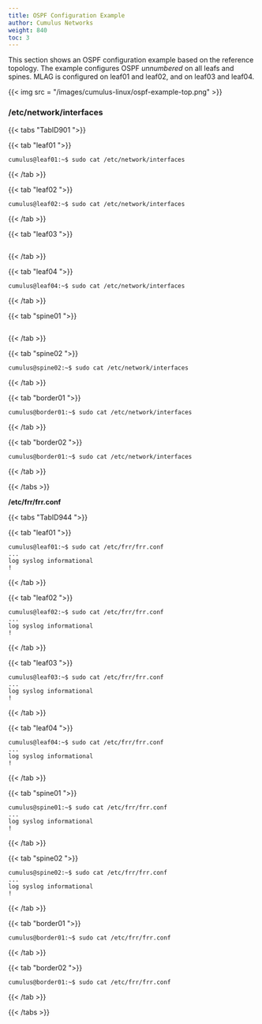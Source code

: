 ```yaml
---
title: OSPF Configuration Example
author: Cumulus Networks
weight: 840
toc: 3
---
```

This section shows an OSPF configuration example based on the reference topology. The example configures OSPF *unnumbered* on all leafs and spines. MLAG is configured on leaf01 and leaf02, and on leaf03 and leaf04.

{{< img src = "/images/cumulus-linux/ospf-example-top.png" >}}

### /etc/network/interfaces

{{< tabs "TabID901 ">}}

{{< tab "leaf01 ">}}

```
cumulus@leaf01:~$ sudo cat /etc/network/interfaces

```

{{< /tab >}}

{{< tab "leaf02 ">}}

```
cumulus@leaf02:~$ sudo cat /etc/network/interfaces

```

{{< /tab >}}

{{< tab "leaf03 ">}}

```

```

{{< /tab >}}

{{< tab "leaf04 ">}}

```
cumulus@leaf04:~$ sudo cat /etc/network/interfaces

```

{{< /tab >}}

{{< tab "spine01 ">}}

```

```

{{< /tab >}}

{{< tab "spine02 ">}}

```
cumulus@spine02:~$ sudo cat /etc/network/interfaces

```

{{< /tab >}}

{{< tab "border01 ">}}

```
cumulus@border01:~$ sudo cat /etc/network/interfaces

```

{{< /tab >}}

{{< tab "border02 ">}}

```
cumulus@border01:~$ sudo cat /etc/network/interfaces

```

{{< /tab >}}

{{< /tabs >}}

**/etc/frr/frr.conf**

{{< tabs "TabID944 ">}}

{{< tab "leaf01 ">}}

```
cumulus@leaf01:~$ sudo cat /etc/frr/frr.conf
...
log syslog informational
!

```

{{< /tab >}}

{{< tab "leaf02 ">}}

```
cumulus@leaf02:~$ sudo cat /etc/frr/frr.conf
...
log syslog informational
!

```

{{< /tab >}}

{{< tab "leaf03 ">}}

```
cumulus@leaf03:~$ sudo cat /etc/frr/frr.conf
...
log syslog informational
!

```

{{< /tab >}}

{{< tab "leaf04 ">}}

```
cumulus@leaf04:~$ sudo cat /etc/frr/frr.conf
...
log syslog informational
!

```

{{< /tab >}}

{{< tab "spine01 ">}}

```
cumulus@spine01:~$ sudo cat /etc/frr/frr.conf
...
log syslog informational
!

```

{{< /tab >}}

{{< tab "spine02 ">}}

```
cumulus@spine02:~$ sudo cat /etc/frr/frr.conf
...
log syslog informational
!

```

{{< /tab >}}

{{< tab "border01 ">}}

```
cumulus@border01:~$ sudo cat /etc/frr/frr.conf

```

{{< /tab >}}

{{< tab "border02 ">}}

```
cumulus@border01:~$ sudo cat /etc/frr/frr.conf

```

{{< /tab >}}

{{< /tabs >}}
